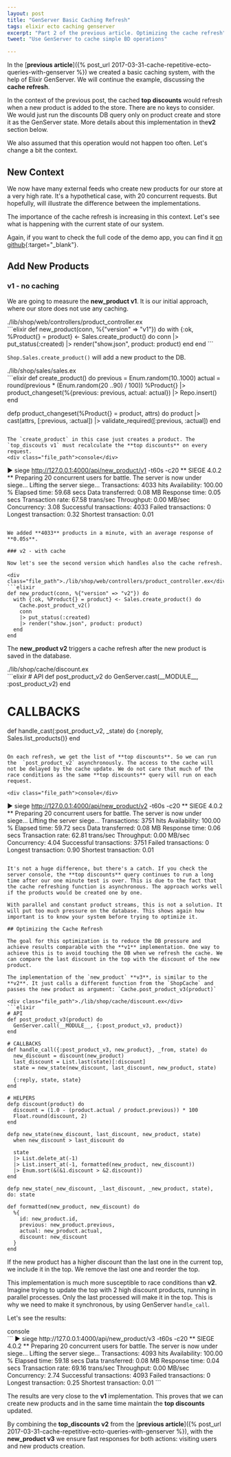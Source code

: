 ```yaml
---
layout: post
title: "GenServer Basic Caching Refresh"
tags: elixir ecto caching genserver
excerpt: "Part 2 of the previous article. Optimizing the cache refresh"
tweet: "Use GenServer to cache simple BD operations"

---
```


In the [**previous article**]({% post_url 2017-03-31-cache-repetitive-ecto-queries-with-genserver %}) we created a basic caching system, with the help of Elixir GenServer. We will continue the example, discussing the **cache refresh**.  

In the context of the previous post, the cached **top discounts** would refresh when a new product is added to the store. There are no keys to consider. We would just run the discounts DB query only on product create and store it as the GenServer state. More details about this implementation in the**v2** section below.  

We also assumed that this operation would not happen too often. Let's change a bit the context.  

## New Context

We now have many external feeds who create new products for our store at a very high rate. It's a hypothetical case, with 20 concurrent requests. But hopefully, will illustrate the difference between the implementations.  

The importance of the cache refresh is increasing in this context. Let's see what is happening with the current state of our system.  

Again, if you want to check the full code of the demo app, you can find it [on github](https://github.com/iacobson/blog_discounter){:target="_blank"}.

## Add New Products
### v1 - no caching

We are going to measure the **new_product v1**. It is our initial approach, where our store does not use any caching.

<div class="file_path">./lib/shop/web/controllers/product_controller.ex</div>
```elixir
def new_product(conn, %{"version" => "v1"}) do
  with {:ok, %Product{} = product} <- Sales.create_product() do
    conn
    |> put_status(:created)
    |> render("show.json", product: product)
  end
end
```

`Shop.Sales.create_product()` will add a new product to the DB.
<div class="file_path">./lib/shop/sales/sales.ex</div>
```elixir
def create_product() do
  previous = Enum.random(10..1000)
  actual = round(previous * (Enum.random(20 ..90) / 100))
  %Product{}
  |> product_changeset(%{previous: previous, actual: actual})
  |> Repo.insert()
end

defp product_changeset(%Product{} = product, attrs) do
  product
  |> cast(attrs, [:previous, :actual])
  |> validate_required([:previous, :actual])
end

```

The `create_product` in this case just creates a product. The `top_discouts v1` must recalculate the **top discounts** on every request.  
<div class="file_path">console</div>
```
▶ siege http://127.0.0.1:4000/api/new_product/v1 -t60s -c20
** SIEGE 4.0.2
** Preparing 20 concurrent users for battle.
The server is now under siege...
Lifting the server siege...
Transactions:		        4033 hits
Availability:		      100.00 %
Elapsed time:		       59.68 secs
Data transferred:	        0.08 MB
Response time:		        0.05 secs
Transaction rate:	       67.58 trans/sec
Throughput:		        0.00 MB/sec
Concurrency:		        3.08
Successful transactions:        4033
Failed transactions:	           0
Longest transaction:	        0.32
Shortest transaction:	        0.01
```

We added **4033** products in a minute, with an average response of **0.05s**.

### v2 - with cache

Now let's see the second version which handles also the cache refresh.  

<div class="file_path">./lib/shop/web/controllers/product_controller.ex</div>
```elixir
def new_product(conn, %{"version" => "v2"}) do
  with {:ok, %Product{} = product} <- Sales.create_product() do
    Cache.post_product_v2()
    conn
    |> put_status(:created)
    |> render("show.json", product: product)
  end
end
```
The **new_product v2** triggers a cache refresh after the new product is saved in the database.  

<div class="file_path">./lib/shop/cache/discount.ex</div>
```elixir
# API
  def post_product_v2 do
    GenServer.cast(__MODULE__, :post_product_v2)
  end

# CALLBACKS
def handle_cast(:post_product_v2, _state) do
  {:noreply, Sales.list_products()}
end

```

On each refresh, we get the list of **top discounts**. So we can run the  `post_product_v2` asynchronously. The access to the cache will not be delayed by the cache update. We do not care that much of the race conditions as the same **top discounts** query will run on each request.  

<div class="file_path">console</div>
```
▶ siege http://127.0.0.1:4000/api/new_product/v2 -t60s -c20
** SIEGE 4.0.2
** Preparing 20 concurrent users for battle.
The server is now under siege...
Lifting the server siege...
Transactions:		        3751 hits
Availability:		      100.00 %
Elapsed time:		       59.72 secs
Data transferred:	        0.08 MB
Response time:		        0.06 secs
Transaction rate:	       62.81 trans/sec
Throughput:		        0.00 MB/sec
Concurrency:		        4.04
Successful transactions:        3751
Failed transactions:	           0
Longest transaction:	        0.90
Shortest transaction:	        0.01
```

It's not a huge difference, but there's a catch. If you check the server console, the **top discounts** query continues to run a long time after our one minute test is over. This is due to the fact that the cache refreshing function is asynchronous. The approach works well if the products would be created one by one.

With parallel and constant product streams, this is not a solution. It will put too much pressure on the database. This shows again how important is to know your system before trying to optimize it.

## Optimizing the Cache Refresh

The goal for this optimization is to reduce the DB pressure and achieve results comparable with the **v1** implementation. One way to achieve this is to avoid touching the DB when we refresh the cache. We can compare the last discount in the top with the discount of the new product.

The implementation of the `new_product` **v3**, is similar to the **v2**. It just calls a different function from the `ShopCache` and passes the new product as argument: `Cache.post_product_v3(product)`

<div class="file_path">./lib/shop/cache/discount.ex</div>
```elixir
# API
def post_product_v3(product) do
  GenServer.call(__MODULE__, {:post_product_v3, product})
end

# CALLBACKS
def handle_call({:post_product_v3, new_product}, _from, state) do
  new_discount = discount(new_product)
  last_discount = List.last(state)[:discount]
  state = new_state(new_discount, last_discount, new_product, state)

  {:reply, state, state}
end

# HELPERS
defp discount(product) do
  discount = (1.0 - (product.actual / product.previous)) * 100
  Float.round(discount, 2)
end

defp new_state(new_discount, last_discount, new_product, state)
  when new_discount > last_discount do

  state
  |> List.delete_at(-1)
  |> List.insert_at(-1, formatted(new_product, new_discount))
  |> Enum.sort(&(&1.discount > &2.discount))
end

defp new_state(_new_discount, _last_discount, _new_product, state), do: state

def formatted(new_product, new_discount) do
  %{
    id: new_product.id,
    previous: new_product.previous,
    actual: new_product.actual,
    discount: new_discount
  }
end
```
If the new product has a higher discount than the last one in the current top, we include it in the top. We remove the last one and reorder the top.  

This implementation is much more susceptible to race conditions than **v2**. Imagine trying to update the top with 2 high discount products, running in parallel processes. Only the last processed will make it in the top. This is why we need to make it synchronous, by using GenServer `handle_call`.  

Let's see the results:  

<div class="file_path">console</div>
```
▶ siege http://127.0.0.1:4000/api/new_product/v3 -t60s -c20
** SIEGE 4.0.2
** Preparing 20 concurrent users for battle.
The server is now under siege...
Lifting the server siege...
Transactions:		        4093 hits
Availability:		      100.00 %
Elapsed time:		       59.18 secs
Data transferred:	        0.08 MB
Response time:		        0.04 secs
Transaction rate:	       69.16 trans/sec
Throughput:		        0.00 MB/sec
Concurrency:		        2.74
Successful transactions:        4093
Failed transactions:	           0
Longest transaction:	        0.25
Shortest transaction:	        0.01
```

The results are very close to the **v1** implementation. This proves that we can create new products and in the same time maintain the **top discounts** updated.  

By combining the **top_discounts v2** from the [**previous article**]({% post_url 2017-03-31-cache-repetitive-ecto-queries-with-genserver %}), with the **new_product v3** we ensure fast responses for both actions: visiting users and new products creation.
